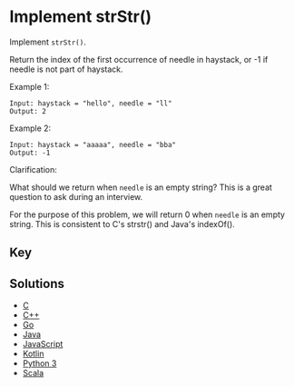 # Implement strStr()

Implement `strStr()`.

Return the index of the first occurrence of needle in haystack, or -1 if needle is not part of haystack.

Example 1:

```text
Input: haystack = "hello", needle = "ll"
Output: 2
```

Example 2:

```text
Input: haystack = "aaaaa", needle = "bba"
Output: -1
```

Clarification:

What should we return when `needle` is an empty string? This is a great question to ask during an interview.

For the purpose of this problem, we will return 0 when `needle` is an empty string. This is consistent to C's strstr() and Java's indexOf().

## Key

## Solutions

- [C](./Solution.c)
- [C++](./Solution.cpp)
- [Go](./Solution.go)
- [Java](./Solution.java)
- [JavaScript](./Solution.js)
- [Kotlin](./Solution.kt)
- [Python 3](./Solution.py)
- [Scala](./Solution.scala)